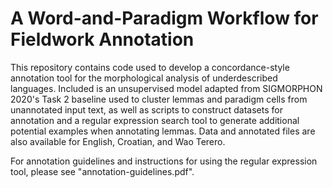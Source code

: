 # A Word-and-Paradigm Workflow for Fieldwork Annotation

This repository contains code used to develop a concordance-style annotation tool for the morphological analysis of underdescribed languages. Included is an unsupervised model adapted from SIGMORPHON 2020's Task 2 baseline used to cluster lemmas and paradigm cells from unannotated input text, as well as scripts to construct datasets for annotation and a regular expression search tool to generate additional potential examples when annotating lemmas. Data and annotated files are also available for English, Croatian, and Wao Terero.

For annotation guidelines and instructions for using the regular expression tool, please see "annotation-guidelines.pdf".

